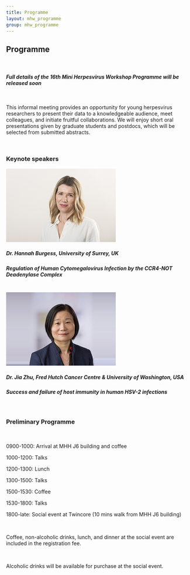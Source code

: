 ```yaml
---
title: Programme
layout: mhw_programme
group: mhw_programme
---
```


## Programme

<br />

#### <em>Full details of the 16th Mini Herpesvirus Workshop Programme will be released soon</em>

<br />

This informal meeting provides an opportunity for young herpesvirus researchers to present their data to a knowledgeable audience, meet colleagues, and initiate fruitful collaborations. We will enjoy short oral presentations given by graduate students and postdocs, which will be selected from submitted abstracts.

<br />

### Keynote speakers

<img class="img-fluid" src="/static/img/mhw/burgess.jpg" alt="Hannah Burgess, PhD">

##### Dr. Hannah Burgess, University of Surrey, UK
##### Regulation of Human Cytomegalovirus Infection by the CCR4-NOT Deadenylase Complex

<br />

<img class="img-fluid" src="/static/img/mhw/zhu.jpg" alt="Jia Zhu, PhD">

##### Dr. Jia Zhu, Fred Hutch Cancer Centre & University of Washington, USA
##### Success and failure of host immunity in human HSV-2 infections

<br />


<h3>Preliminary Programme</h3>

<br />

0900-1000: Arrival at MHH J6 building and coffee

1000-1200: Talks

1200-1300: Lunch

1300-1500: Talks

1500-1530: Coffee

1530-1800: Talks

1800-late: Social event at Twincore (10 mins walk from MHH J6 building)

<br />

Coffee, non-alcoholic drinks, lunch, and dinner at the social event are included in the registration fee. 

<br />

Alcoholic drinks will be available for purchase at the social event. 




